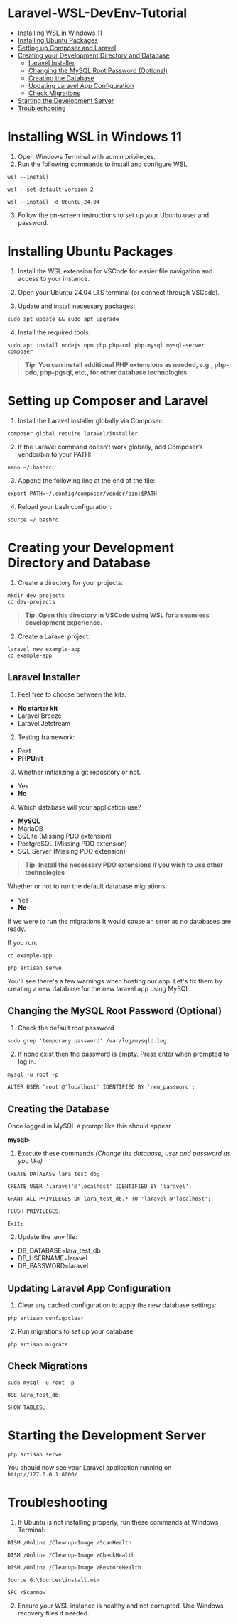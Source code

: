 # Laravel-WSL-DevEnv-Tutorial

- [Installing WSL in Windows 11](#installing-wsl-in-windows-11)
- [Installing Ubuntu Packages](#installing-ubuntu-packages)
- [Setting up Composer and Laravel](#setting-up-composer-and-laravel)
- [Creating your Development Directory and Database](#creating-your-development-directory-and-database)
  - [Laravel Installer](#laravel-installer)
  - [Changing the MySQL Root Password (Optional)](#changing-the-mysql-root-password-optional)
  - [Creating the Database](#creating-the-database)
  - [Updating Laravel App Configuration](#updating-laravel-app-configuration)
  - [Check Migrations](#check-migrations)
- [Starting the Development Server](#starting-the-development-server)
- [Troubleshooting](#troubleshooting)


# Installing WSL in Windows 11

1) Open Windows Terminal with admin privileges.
2) Run the following commands to install and configure WSL:

```
wsl --install
```

```
wsl --set-default-version 2
```

```
wsl --install -d Ubuntu-24.04
```

3. Follow the on-screen instructions to set up your Ubuntu user and password.


# Installing Ubuntu Packages

1) Install the WSL extension for VSCode for easier file navigation and access to your instance.

2) Open your Ubuntu-24.04 LTS terminal (or connect through VSCode).

3) Update and install necessary packages:


```
sudo apt update && sudo apt upgrade
```

4) Install the required tools:

```
sudo apt install nodejs npm php php-xml php-mysql mysql-server composer
```
>__Tip: You can install additional PHP extensions as needed, e.g., php-pdo, php-pgsql, etc., for other database technologies.__

# Setting up Composer and Laravel

1) Install the Laravel installer globally via Composer:

```
composer global require laravel/installer
```

2) If the Laravel command doesn’t work globally, add Composer’s vendor/bin to your PATH:

```
nano ~/.bashrc
```

3) Append the following line at the end of the file:

```
export PATH=~/.config/composer/vendor/bin:$PATH
```

4) Reload your bash configuration:

```
source ~/.bashrc
```


# Creating your Development Directory and Database

1) Create a directory for your projects:

```
mkdir dev-projects
cd dev-projects
```
>__Tip: Open this directory in VSCode using WSL for a seamless development experience.__

2) Create a Laravel project:

```
laravel new example-app
cd example-app
```

## Laravel Installer
1) Feel free to choose between the kits:
- __No starter kit__
- Laravel Breeze
- Laravel Jetstream

2) Testing framework:
- Pest
- __PHPUnit__

3) Whether initializing a git repository or not.
- Yes
- __No__

4) Which database will your application use?
- __MySQL__    
- MariaDB                                                  
- SQLite (Missing PDO extension)                           
- PostgreSQL (Missing PDO extension)                       
- SQL Server (Missing PDO extension)

>__Tip: Install the necessary PDO extensions if you wish to use other technologies__

Whether or not to run the default database migrations:
- Yes
- __No__

If we were to run the migrations It would cause an error as no databases are ready.

If you run:

```
cd example-app
```

```
php artisan serve
```

You'll see there's a few warnings when hosting our app. Let's fix them by creating a new database for the new laravel app using MySQL.

## Changing the MySQL Root Password (Optional)

1) Check the default root password
```
sudo grep 'temporary password' /var/log/mysqld.log
```
2) If none exist then the password is empty. Press enter when prompted to log in.

```
mysql -u root -p
```

```
ALTER USER 'root'@'localhost' IDENTIFIED BY 'new_password';
```

## Creating the Database

Once logged in MySQL a prompt like this should appear

__mysql\>__ 

1) Execute these commands _(Change the database, user and password as you like)_

```
CREATE DATABASE lara_test_db;
```

```
CREATE USER 'laravel'@'localhost' IDENTIFIED BY 'laravel';
```

```
GRANT ALL PRIVILEGES ON lara_test_db.* TO 'laravel'@'localhost';
```

```
FLUSH PRIVILEGES;
```

```
Exit;
```

2) Update the .env file:
- DB_DATABASE=lara_test_db
- DB_USERNAME=laravel
- DB_PASSWORD=laravel

## Updating Laravel App Configuration

1) Clear any cached configuration to apply the new database settings:

```
php artisan config:clear
```

2) Run migrations to set up your database:

```
php artisan migrate
```

## Check Migrations

```
sudo mysql -u root -p
```

```
USE lara_test_db;
```

```
SHOW TABLES;
```

# Starting the Development Server

```
php artisan serve
```

You should now see your Laravel application running on `http://127.0.0.1:8000/`



# Troubleshooting

1) If Ubuntu is not installing properly, run these commands at Windows Terminal:

```
DISM /Online /Cleanup-Image /ScanHealth 
```
```
DISM /Online /Cleanup-Image /CheckHealth 
```
```
DISM /Online /Cleanup-Image /RestoreHealth 
```
```
Source:G:\Sources\install.wim 
```
```
SFC /Scannow
```

2) Ensure your WSL instance is healthy and not corrupted. Use Windows recovery files if needed.
